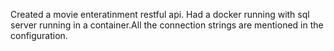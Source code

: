 Created a movie enteratinment restful api.
Had a docker running with sql server running in a container.All the connection strings are mentioned in the configuration.
